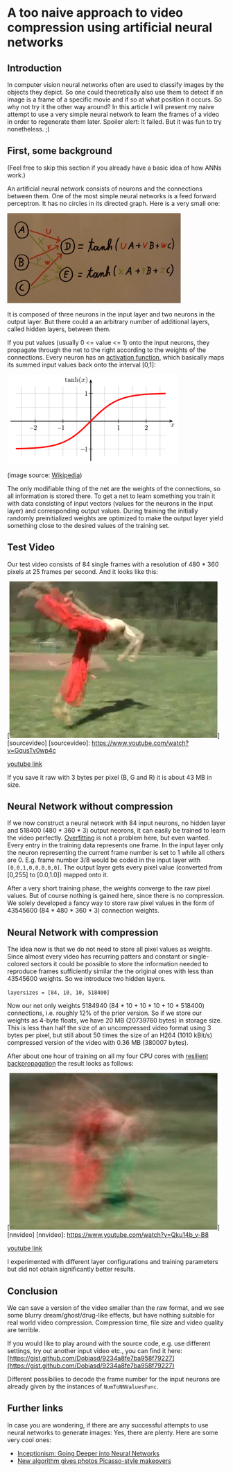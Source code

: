 A too naive approach to video compression using artificial neural networks
==========================================================================

Introduction
------------
In computer vision neural networks often are used to classify images by the objects they depict. So one could theoretically also use them to detect if an image is a frame of a specific movie and if so at what position it occurs.
So why not try it the other way around?
In this article I will present my naive attempt to use a very simple neural network to learn the frames of a video in order to regenerate them later. Spoiler alert: It failed. But it was fun to try nonetheless. ;)

First, some background
----------------------
(Feel free to skip this section if you already have a basic idea of how ANNs work.)

An artificial neural network consists of neurons and the connections between them. One of the most simple neural networks is a feed forward perceptron. It has no circles in its directed graph. Here is a very small one:

![nn](a_too_naive_approach_to_video_compression_using_artificial_neural_networks_files/nn.jpg)

It is composed of three neurons in the input layer and two neurons in the output layer. But there could a an arbitrary number of additional layers, called hidden layers, between them.

If you put values (usually 0 <= value <= 1) onto the input neurons, they propagate through the net to the right according to the weights of the connections. Every neuron has an [activation function](https://en.wikipedia.org/wiki/Sigmoid_function), which basically maps its summed input values back onto the interval [0,1]:

![tanh](a_too_naive_approach_to_video_compression_using_artificial_neural_networks_files/tanh.png)

(image source: [Wikipedia](https://de.wikipedia.org/wiki/Tangens_Hyperbolicus_und_Kotangens_Hyperbolicus#/media/File:Hyperbolic_Tangent.svg))

The only modifiable thing of the net are the weights of the connections, so all information is stored there. To get a net to learn something you train it with data consisting of input vectors (values for the neurons in the input layer) and corresponding output values. During training the initially randomly preinitialized weights are optimized to make the output layer yield something close to the desired values of the training set.

Test Video
----------
Our test video consists of 84 single frames with a resolution of 480 * 360 pixels at 25 frames per second. And it looks like this:

[![(Picture missing, uh oh)](a_too_naive_approach_to_video_compression_using_artificial_neural_networks_files/original_snapshot.jpg)][sourcevideo]
[sourcevideo]: https://www.youtube.com/watch?v=GqusTv0wp4c

[youtube link](https://www.youtube.com/watch?v=GqusTv0wp4c)

If you save it raw with 3 bytes per pixel (B, G and R) it is about 43 MB in size.

Neural Network without compression
----------------------------------
If we now construct a neural network with 84 input neurons, no hidden layer and 518400 (480 * 360 * 3) output neorons, it can easily be trained to learn the video perfectly. [Overfitting](https://en.wikipedia.org/wiki/Overfitting) is not a problem here, but even wanted. Every entry in the training data represents one frame. In the input layer only the neuron representing the current frame number is set to 1 while all others are 0. E.g. frame number 3/8 would be coded in the input layer with `[0,0,1,0,0,0,0,0]`. The output layer gets every pixel value (converted from [0,255] to [0.0,1.0]) mapped onto it.

After a very short training phase, the weights converge to the raw pixel values. But of course nothing is gained here, since there is no compression. We solely developed a fancy way to store raw pixel values in the form of 43545600 (84 * 480 * 360 * 3) connection weights.

Neural Network with compression
-------------------------------
The idea now is that we do not need to store all pixel values as weights. Since almost every video has recurring patters and constant or single-colored sectors it could be possible to store the information needed to reproduce frames sufficiently similar the the original ones with less than 43545600 weights. So we introduce two hidden layers.

`layersizes = [84, 10, 10, 518400]`

Now our net only weights 5184940 (84 * 10 + 10 * 10 + 10 * 518400) connections, i.e. roughly 12% of the prior version. So if we store our weights as 4-byte floats, we have 20 MB (20739760 bytes) in storage size. This is less than half the size of an uncompressed video format using 3 bytes per pixel, but still about 50 times the size of an H264 (1010 kBit/s) compressed version of the video with 0.36 MB (380007 bytes).

After about one hour of training on all my four CPU cores with [resilient backpropagation](https://en.wikipedia.org/wiki/Rprop) the result looks as follows:

[![(Picture missing, uh oh)](a_too_naive_approach_to_video_compression_using_artificial_neural_networks_files/nn_snapshot.jpg)][nnvideo]
[nnvideo]: https://www.youtube.com/watch?v=Qku14b_v-B8

[youtube link](https://www.youtube.com/watch?v=Qku14b_v-B8)

I experimented with different layer configurations and training parameters but did not obtain significantly better results.

Conclusion
----------
We can save a version of the video smaller than the raw format, and we see some blurry dream/ghost/drug-like effects, but have nothing suitable for real world video compression. Compression time, file size and video quality are terrible.

If you would like to play around with the source code, e.g. use different settings, try out another input video etc., you can find it here: [https://gist.github.com/Dobiasd/9234a8fe7ba958f79227](https://gist.github.com/Dobiasd/9234a8fe7ba958f79227)

Different possibilies to decode the frame number for the input neurons are already given by the instances of `NumToNNValuesFunc`.

Further links
-------------
In case you are wondering, if there are any successful attempts to use neural networks to generate images: Yes, there are plenty. Here are some very cool ones:

* [Inceptionism: Going Deeper into Neural Networks](http://googleresearch.blogspot.com/2015/06/inceptionism-going-deeper-into-neural.html)
* [New algorithm gives photos Picasso-style makeovers](http://mashable.com/2015/08/29/computer-photos/)